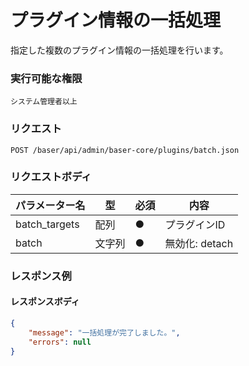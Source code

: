 # プラグイン情報の一括処理

指定した複数のプラグイン情報の一括処理を行います。

### 実行可能な権限
```
システム管理者以上
```

### リクエスト
```
POST /baser/api/admin/baser-core/plugins/batch.json
``` 

### リクエストボディ

| パラメーター名       | 型     | 必須    | 内容                                                |
|---------------|-------|-------|---------------------------------------------------|
| batch_targets | 配列   | ●     | プラグインID                                           |
| batch         | 文字列 | ●     | 無効化: detach |

### レスポンス例
#### レスポンスボディ
```json
{
    "message": "一括処理が完了しました。",
    "errors": null
}
```
